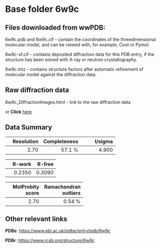 # Base folder 6w9c

## Files downloaded from wwPDB:

6w9c.pdb and 6w9c.cif - contain the coordinates of the threedimensional molecular model, and can be viewed with, for example, Coot or Pymol.

6w9c-sf.cif - contains deposited diffraction data for this PDB entry, if the structure has been solved with X-ray or neutron crystallography.

6w9c.mtz - contains structure factors after automatic refinement of molecular model against the diffraction data.

## Raw diffraction data

6w9c_DiffractionImages.html - link to the raw diffraction data 

or **Click** [here](https://doi.org/10.18430/m36w9c) 

## Data Summary
|   | Resolution | Completeness| I/sigma |
|---|-------------:|----------------:|--------------:|
|   |2.70|57.1  %|<img width=50/>4.900|

|   | **R-work**| **R-free**   
|---|-------------:|----------------:|           
||0.2350|0.3090|

|   |**MolProbity<br>score**| **Ramachandran<br>outliers** 
|---|-------------:|----------------:|
||2.70|0.54 %|

## Other relevant links 
**PDBe**:  https://www.ebi.ac.uk/pdbe/entry/pdb/6w9c
 
**PDBr**: https://www.rcsb.org/structure/6w9c 

